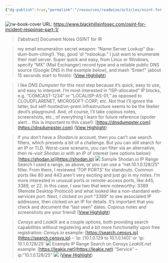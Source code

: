 ```yaml
---
{"dg-publish":true,"permalink":"/resources/readwise/articles/osint-for-incident-response/","tags":["articles","til","dfir","incidentResponse","InfoSec","Useful","Tools"]}
---
```


![rw-book-cover](https://www.blackhillsinfosec.com/wp-content/uploads/powerpress/BHIS_logo_podcast.png)
URL: https://www.blackhillsinfosec.com/osint-for-incident-response-part-1/
> [!abstract] Document Notes
> OSINT for IR

> my email enumeration secret weapon: “Name Server Lookup” (ba-dum-bum-ching!). Yep, good ‘ol “nslookup.” I just want to enumerate their mail server. Super quick and easy, from Linux or Windows, specify “MX” (Mail Exchanger) record type and a reliable public DNS source (Google DNS in the example below), and mash “Enter!” (about 15 seconds start to finish): ([View Highlight](https://read.readwise.io/read/01hh57q9xzyprqgyhgbg4n7hn0))

> I like *DNS Dumpster* for this next step because it’s quick, easy to use, and easy to interpret. I’m most interested in “ISP-allocated” IP blocks, e.g. “COMCAST-1234” or “LOCALISP-AS-01,” as opposed to CLOUDFLARENET, MICROSOFT-CORP, etc. Not that I’ll ignore the latter, but self-hosted/on-prem infrastructure seems to be the likelier devil’s playground. And, of course, I’ll take copious notes, screenshots, etc., of everything I learn for future reference (spoiler alert… this is important to this case!): [https://dnsdumpster.com](https://dnsdumpster.com) ([View Highlight](https://read.readwise.io/read/01hh587hzgr6ymjf6ejt2hg49h))

> If you don’t have a *Shodan.io* account, then you can’t use search filters, which presents a bit of a challenge. But you can still search for an IP or TLD. Worst-case scenario, you can filter via an alternative, then re-visit *Shodan.io* with an IP of interest (see options below): [https://shodan.io](https://shodan.io)
> ![](https://www.blackhillsinfosec.com/wp-content/uploads/2023/12/Picture3.png)
> Sample Shodan.io IP Range Search
> I used a range, as above, or you can use a “net:10.1.0.128/25” filter. From there, I reviewed ‘TOP PORTS’ for standouts. Common ports like 80 and 443 aren’t very exciting and just go in my notes. I’m more interested in unusual ports or remote-access ports, like 445, 3389, or 22. In this case, I saw two that were noteworthy: 3389 (Remote Desktop Protocol) and what looked like a non-standard web-services port. Next, I clicked on port “3389” to see associated IP addresses, then clicked on an IP for details. It’s important that you check and document the “last seen” dates. Copious notes and screenshots are your friend! ([View Highlight](https://read.readwise.io/read/01hh58aw3d45dmj5e2dfh33r4j))

> *Censys* and *LeakIX* are a couple options, both providing search capabilities without registering and a bit more functionality upon free registration:
> *Censys.io* example: [https://search.censys.io](https://search.censys.io) – ‘ip: [10.1.0.129 to 10.1.0.140]’ or ‘ip: 10.1.0.128/25’
> ![](https://www.blackhillsinfosec.com/wp-content/uploads/2023/12/Picture5.png)
> Example IP Range Search on Censys
> *LeakIX.net* example: [https://leakix.net](https://leakix.net) “Service” – ip:”10.1.0.128/25”
> ![](https://www.blackhillsinfosec.com/wp-content/uploads/2023/12/Picture6.png) ([View Highlight](https://read.readwise.io/read/01hh58bt8mxe1js3v4ggzpn77e))

